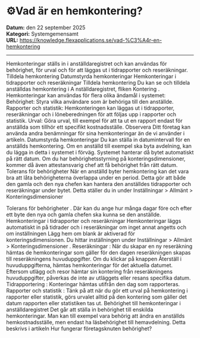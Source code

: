 # ⚙️Vad är en hemkontering?

**Datum:** den 22 september 2025  
**Kategori:** Systemgemensamt  
**URL:** https://knowledge.flexapplications.se/vad-%C3%A4r-en-hemkontering

---

Hemkonteringar ställs in i anställdaregistret och kan användas för behörighet, för urval och för att läggas ut i tidrapporter och reseräkningar.
Tilldela hemkontering
Datumstyrda hemkonteringar
Hemkonteringar i tidrapporter och reseräkningar
Tilldela hemkontering
Du kan se och tilldela anställdas
hemkontering
i
A
nställdaregistret,
fliken
Kontering
.
Hemkonteringar kan användas för flera olika ändamål i systemet:
Behörighet:
Styra vilka användare som är behöriga till den anställde.
Rapporter och statistik:
Hemkonteringen kan läggas ut i tidrapporter, reseräkningar och i löneberedningen för att följas upp i rapporter och statistik.
Urval:
Göra urval, till exempel för att ta ut en rapport endast för anställda som tillhör ett specifikt kostnadsställe.
Observera
Ditt företag kan använda andra benämningar för sina hemkonteringar än de vi använder i artikeln.
Datumstyrda hemkonteringar
Du kan ställa in datumintervall för en anställds hemkontering. Om en anställd till exempel ska byta avdelning, kan du lägga in detta i systemet i förväg. Systemet hanterar då bytet automatiskt på rätt datum.
Om du har behörighetsstyrning på konteringsdimensioner, kommer då även attestansvarig chef att få behörighet från rätt datum.
Tolerans för behörigheter
När en anställd byter hemkontering kan det vara bra att låta behörigheterna överlappa under en period. Detta gör att både den gamla och den nya chefen kan hantera den anställdes tidrapporter och reseräkningar under bytet. Detta ställer du in under
Inställningar > Allmänt > Konteringsdimensioner
>
Tolerans för behörigheter
. Där kan du ange hur många dagar före och efter ett byte den nya och gamla chefen ska kunna se den anställde.
Hemkonteringar i tidrapporter och reseräkningar
Hemkonteringar läggs automatiskt in på tidrader och i reseräkningar om inget annat angetts och om inställningen
Lägg hem om blank
är aktiverad för konteringsdimensionen. Du hittar inställningen under
Inställningar > Allmänt > Konteringsdimensioner
.
Reseräkningar
: När du skapar en ny reseräkning hämtas de hemkonteringar som gäller för den dagen reseräkningen skapas till reseräkningens huvuduppgifter. Om du klickar på knappen
Återställ
i huvuduppgifterna, hämtas hemkonteringar för det aktuella datumet. Eftersom utlägg och resor hämtar sin kontering från reseräkningens huvuduppgifter, påverkas de inte av utläggets eller resans specifika datum.
Tidrapportering
: Konteringar hämtas utifrån den dag som rapporteras.
Rapporter och statistik
: Tänk på att när du gör ett urval på hemkontering i rapporter eller statistik, görs urvalet alltid på den kontering som gäller det datum rapporten eller statistiken tas ut.
Behörighet till hemkonteringar i anställdaregistret
Det går att ställa in behörighet till enskilda hemkonteringar. Man kan till exempel vara behörig att ändra en anställds hemkostnadsställe, men endast ha läsbehörighet till hemavdelning. Detta beskrivs i artikeln
Hur fungerar företagsknuten behörighet?
